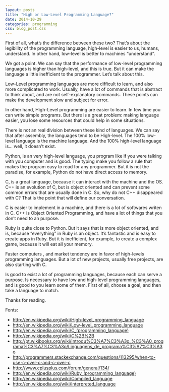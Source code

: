 ```yaml
---
layout: posts
title: "High or Low-Level Programming Language?"
date: 2014-10-29
categories: programming
css: blog_post.css
---
```


First of all, what’s the difference between these two? That’s about the legibility of the programming language, high-level is easier to us, humans, understand. In other hand, low-level is better to machines “understand”.<!--break-->

We got a point. We can say that the performance of low-level programming languages is higher than high-level, and this is true. But it can make the language a little inefficient to the programmer. Let’s talk about this.

Low-Level programming languages are more difficult to learn, and also more complicated to work. Usually, have a lot of commands that is abstract to think about, and are not self-explanatory commands. These points can make the development slow and subject for error.

In other hand, High-Level programming are easier to learn. In few time you can write simple programs. But there is a great problem: making language easier, you lose some resources that could help in some situations.

There is not an real division between these kind of languages. We can say that after assembly, the languages tend to be High-level. The 100% low-level language is the machine language. And the 100% high-level language is… well, it doesn’t exist.

Python, is an very high-level language, you program like if you were talking with you computer and is good. The typing make you follow a rule that makes the program easy to read for any programmer. But it is not the paradise, for example, Python do not have direct access to memory.

C, is a great language, because it can interact with the machine and the OS. C++ is an evolution of C, but is object oriented and can prevent some common errors that are usually done in C. So, why do not C++ disappeared with C? That is the point that will define our conversation.

C is easier to implement in a machine, and there is a lot of softwares writen in C. C++ is Object Oriented Programming, and have a lot of things that you don’t need to an purpose.

Ruby is quite close to Python. But it says that is more object oriented, and is, because “everything” in Ruby is an object. It’s fantastic and is easy to create apps in Ruby. But it is inefficient, for example, to create a complex game, because it will eat all your memory.

Faster computers , and market tendency are in favor of high-levels programming languages. But a lot of new projects, usually free projects, are also starting with C.

Is good to exist a lot of programming languages, because each can serve a purpose. Is necessary to have low and high-level programming languages, and is good to you learn some of them. First of all, choose a goal, and then take a language to match.

Thanks for reading.

Fonts:
- <http://en.wikipedia.org/wiki/High-level_programming_language>
- <http://en.wikipedia.org/wiki/Low-level_programming_language>
- <http://en.wikipedia.org/wiki/C_(programming_language)>
- <http://en.wikipedia.org/wiki/C%2B%2B>
- <http://pt.wikibooks.org/wiki/Introdu%C3%A7%C3%A3o_%C3%A0_programa%C3%A7%C3%A3o/Linguagens_de_programa%C3%A7%C3%A3o>
- <http://programmers.stackexchange.com/questions/113295/when-to-use-c-over-c-and-c-over-c>
- <http://www.cplusplus.com/forum/general/134/>
- <http://en.wikipedia.org/wiki/Ruby_(programming_language)>
- <http://en.wikipedia.org/wiki/Compiled_language>
- <http://en.wikipedia.org/wiki/Interpreted_language>